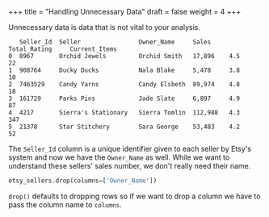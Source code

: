 +++
title = "Handling Unnecessary Data"
draft = false
weight = 4
+++

Unnecessary data is data that is not vital to your analysis. 

```console
   Seller_Id  Seller                Owner_Name     Sales     Total_Rating     Current_Items
0  8967       Orchid Jewels         Orchid Smith   17,896    4.5              22
1  908764     Ducky Ducks           Nala Blake     5,478     3.8              10
2  7463529    Candy Yarns           Candy Elsbeth  89,974    4.8              18
3  161729     Parks Pins            Jade Slate     6,897     4.9              87
4  4217       Sierra's Stationary   Sierra Tomlin  112,988   4.3              347     
5  21378      Star Stitchery        Sara George    53,483    4.2              52 
```

The `Seller_Id` column is a unique identifier given to each seller by Etsy's system and now we have the `Owner_Name` as well. While we want to understand these sellers' sales number, we don't really need their name. 

```python
etsy_sellers.drop(columns=['Owner_Name'])
```

`drop()` defaults to dropping rows so if we want to drop a column we have to pass the column name to `columns`.